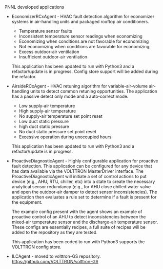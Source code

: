 PNNL developed applications

 - EconomizerRCxAgent - HVAC fault detection algorithm for economizer systems in air-handling units
 and packaged rooftop air conditioners.
 
    -  Temperature sensor faults
    -  Inconsistent temperature sensor readings when economizing
    -  Economizing when conditions are not favorable for economizing
    -  Not economizing when conditions are favorable for economizing
    -  Excess outdoor-air ventilation
    -  Insufficient outdoor-air ventilation
    
   This application has been updated to run with Python3 and a refactor/update is in progress. Config store support
   will be added during the refactor.
   
 - AirsideRCxAgent - HVAC retuning algorithm for variable-air-volume air-handling units to detect common retuning
 opportunities. The application has a passive detect only mode and a auto-correct mode.
 
    -  Low supply-air temperature
    -  High supply-air temperature
    -  No supply-air temperature set point reset
    -  Low duct static pressure
    -  high duct static pressure
    -  No duct static pressure set point reset
    -  Excessive operation during unoccupied hours
    
   This application has been updated to run with Python3 and a refactor/update is in progress.
   
  - ProactiveDiagnosticAgent - Highly configurable application for proactive fault detection. This application can be
  configured for any device that has data available via the VOLTTRON MasterDriver interface. The ProactiveDiagnosticAgent
  will initiate a set of control actions to put device (e.g., AHU, RTU, chiller, etc) into a state to create the necessary
  analytical sensor redundancy (e.g., for AHU close chilled water valve and open the outdoor-air damper to detect sensor
  inconsistencies). The application then evaluates a rule set to determine if a fault is present for the equipment.

    The example config present with the agent shows an example of proactive control of an AHU to detect inconsistencies
  between the mixed-air temperature sensor and the discharge-air temperature sensor.  These configs are essentially
  recipes, a full suite of recipes will be added to the repository as they are tested.
    
    This application has been  coded to run with Python3 supports the VOLTTRON config store.
   
 - ILCAgent - moved to volttron-GS repository. https://github.com/VOLTTRON/volttron-GS


